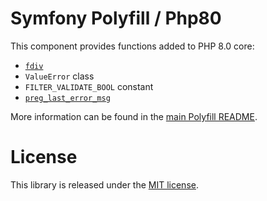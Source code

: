 Symfony Polyfill / Php80
========================

This component provides functions added to PHP 8.0 core:

- [`fdiv`](https://php.net/fdiv)
- `ValueError` class
- `FILTER_VALIDATE_BOOL` constant
- [`preg_last_error_msg`](https://php.net/preg_last_error_msg)

More information can be found in the
[main Polyfill README](https://github.com/symfony/polyfill/blob/master/README.md).

License
=======

This library is released under the [MIT license](LICENSE).
